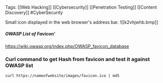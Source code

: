 Tags: [[Web Hacking]] [[Cybersecurity]] [[Penetration Testing]] [[Content Discovery]] #CyberSecurity 

Small icon displayed in the web browser's address bar. 
![[k2vhjwhb.bmp]]

##### OWASP List of Favicon'
https://wiki.owasp.org/index.php/OWASP_favicon_database



### Curl command to get Hash from favicon and test it against OWASP list
```Bash
curl https://nameofwebsite/images/favicon.ico | md5
```
